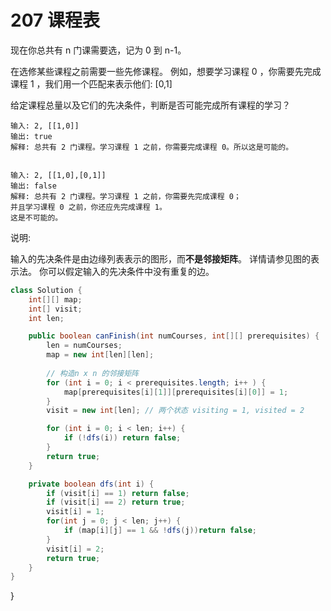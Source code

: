 # 207 课程表

现在你总共有 n 门课需要选，记为 0 到 n-1。

在选修某些课程之前需要一些先修课程。 例如，想要学习课程 0 ，你需要先完成课程 1 ，我们用一个匹配来表示他们: \[0,1\]

给定课程总量以及它们的先决条件，判断是否可能完成所有课程的学习？

```text
输入: 2, [[1,0]] 
输出: true 
解释: 总共有 2 门课程。学习课程 1 之前，你需要完成课程 0。所以这是可能的。 


输入: 2, [[1,0],[0,1]] 
输出: false 
解释: 总共有 2 门课程。学习课程 1 之前，你需要先完成​课程 0；
并且学习课程 0 之前，你还应先完成课程 1。
这是不可能的。 
```

说明:

输入的先决条件是由边缘列表表示的图形，而**不是邻接矩阵**。 详情请参见图的表示法。 你可以假定输入的先决条件中没有重复的边。

```java
class Solution {
    int[][] map;
    int[] visit;
    int len;

    public boolean canFinish(int numCourses, int[][] prerequisites) {
        len = numCourses;
        map = new int[len][len];
        
        // 构造n x n 的邻接矩阵
        for (int i = 0; i < prerequisites.length; i++ ) {
            map[prerequisites[i][1]][prerequisites[i][0]] = 1; 
        }
        visit = new int[len]; // 两个状态 visiting = 1, visited = 2

        for (int i = 0; i < len; i++) {
            if (!dfs(i)) return false;
        }
        return true;
    }

    private boolean dfs(int i) {
        if (visit[i] == 1) return false;
        if (visit[i] == 2) return true;
        visit[i] = 1;
        for(int j = 0; j < len; j++) {
            if (map[i][j] == 1 && !dfs(j))return false;
        }
        visit[i] = 2;
        return true;
    }
}
```

}

